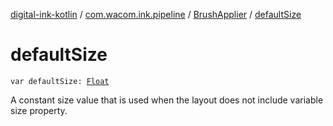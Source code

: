[digital-ink-kotlin](../../index.md) / [com.wacom.ink.pipeline](../index.md) / [BrushApplier](index.md) / [defaultSize](./default-size.md)

# defaultSize

`var defaultSize: `[`Float`](https://kotlinlang.org/api/latest/jvm/stdlib/kotlin/-float/index.html)

A constant size value that is used when the layout does not include variable size property.

